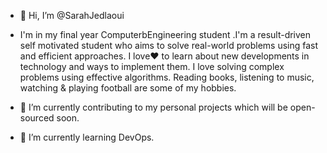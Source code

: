 - 👋 Hi, I’m @SarahJedlaoui
- I'm in my final year ComputerbEngineering student .I'm a result-driven self motivated student who aims to solve real-world problems using fast and efficient approaches. I love❤ to learn about new developments in technology and ways to implement them. I love solving complex problems using effective algorithms. Reading books, listening to music, watching & playing football are some of my hobbies.

- 🔭 I’m currently contributing to my personal projects which will be open-sourced soon.

- 🌱 I’m currently learning DevOps.

<!---
SarahJedlaoui/SarahJedlaoui is a ✨ special ✨ repository because its `README.md` (this file) appears on your GitHub profile.
You can click the Preview link to take a look at your changes.
--->
